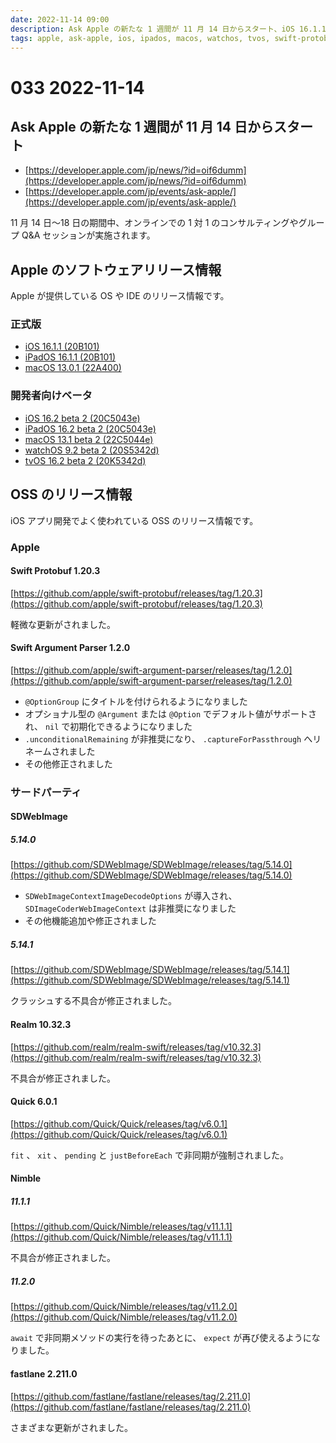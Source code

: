 ```yaml
---
date: 2022-11-14 09:00
description: Ask Apple の新たな 1 週間が 11 月 14 日からスタート、iOS 16.1.1 リリース、macOS 13.0.1 リリース、ほか
tags: apple, ask-apple, ios, ipados, macos, watchos, tvos, swift-protobuf, swift-argument-parser, sd-web-image, realm, quick, nimble, fastlane
---
```

# 033 2022-11-14

## Ask Apple の新たな 1 週間が 11 月 14 日からスタート

- [https://developer.apple.com/jp/news/?id=oif6dumm](https://developer.apple.com/jp/news/?id=oif6dumm)
- [https://developer.apple.com/jp/events/ask-apple/](https://developer.apple.com/jp/events/ask-apple/)

11 月 14 日〜18 日の期間中、オンラインでの 1 対 1 のコンサルティングやグループ Q&A セッションが実施されます。

## Apple のソフトウェアリリース情報

Apple が提供している OS や IDE のリリース情報です。

### 正式版

- [iOS 16.1.1 (20B101)](https://developer.apple.com/news/releases/?id=11092022c)
- [iPadOS 16.1.1 (20B101)](https://developer.apple.com/news/releases/?id=11092022b)
- [macOS 13.0.1 (22A400)](https://developer.apple.com/news/releases/?id=11092022a)

### 開発者向けベータ

- [iOS 16.2 beta 2 (20C5043e)](https://developer.apple.com/news/releases/?id=11082022e)
- [iPadOS 16.2 beta 2 (20C5043e)](https://developer.apple.com/news/releases/?id=11082022d)
- [macOS 13.1 beta 2 (22C5044e)](https://developer.apple.com/news/releases/?id=11082022c)
- [watchOS 9.2 beta 2 (20S5342d)](https://developer.apple.com/news/releases/?id=11082022b)
- [tvOS 16.2 beta 2 (20K5342d)](https://developer.apple.com/news/releases/?id=11082022a)

## OSS のリリース情報

iOS アプリ開発でよく使われている OSS のリリース情報です。

### Apple

#### Swift Protobuf 1.20.3

[https://github.com/apple/swift-protobuf/releases/tag/1.20.3](https://github.com/apple/swift-protobuf/releases/tag/1.20.3)

軽微な更新がされました。

#### Swift Argument Parser 1.2.0

[https://github.com/apple/swift-argument-parser/releases/tag/1.2.0](https://github.com/apple/swift-argument-parser/releases/tag/1.2.0)

- `@OptionGroup` にタイトルを付けられるようになりました
- オプショナル型の `@Argument` または `@Option` でデフォルト値がサポートされ、 `nil` で初期化できるようになりました
- `.unconditionalRemaining` が非推奨になり、 `.captureForPassthrough` へリネームされました
- その他修正されました

### サードパーティ

#### SDWebImage

##### 5.14.0

[https://github.com/SDWebImage/SDWebImage/releases/tag/5.14.0](https://github.com/SDWebImage/SDWebImage/releases/tag/5.14.0)

- `SDWebImageContextImageDecodeOptions` が導入され、 `SDImageCoderWebImageContext` は非推奨になりました
- その他機能追加や修正されました

##### 5.14.1

[https://github.com/SDWebImage/SDWebImage/releases/tag/5.14.1](https://github.com/SDWebImage/SDWebImage/releases/tag/5.14.1)

クラッシュする不具合が修正されました。

#### Realm 10.32.3

[https://github.com/realm/realm-swift/releases/tag/v10.32.3](https://github.com/realm/realm-swift/releases/tag/v10.32.3)

不具合が修正されました。

#### Quick 6.0.1

[https://github.com/Quick/Quick/releases/tag/v6.0.1](https://github.com/Quick/Quick/releases/tag/v6.0.1)

`fit` 、 `xit` 、 `pending` と `justBeforeEach` で非同期が強制されました。

#### Nimble

##### 11.1.1

[https://github.com/Quick/Nimble/releases/tag/v11.1.1](https://github.com/Quick/Nimble/releases/tag/v11.1.1)

不具合が修正されました。

##### 11.2.0

[https://github.com/Quick/Nimble/releases/tag/v11.2.0](https://github.com/Quick/Nimble/releases/tag/v11.2.0)

`await` で非同期メソッドの実行を待ったあとに、 `expect` が再び使えるようになりました。

#### fastlane 2.211.0

[https://github.com/fastlane/fastlane/releases/tag/2.211.0](https://github.com/fastlane/fastlane/releases/tag/2.211.0)

さまざまな更新がされました。
